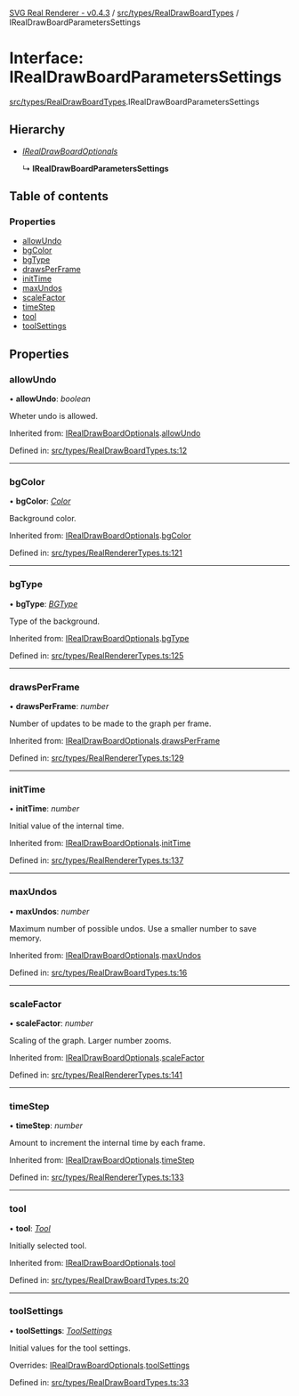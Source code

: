 [SVG Real Renderer - v0.4.3](../docs.md) / [src/types/RealDrawBoardTypes](../modules/src_types_realdrawboardtypes.md) / IRealDrawBoardParametersSettings

# Interface: IRealDrawBoardParametersSettings

[src/types/RealDrawBoardTypes](../modules/src_types_realdrawboardtypes.md).IRealDrawBoardParametersSettings

## Hierarchy

* [*IRealDrawBoardOptionals*](src_types_realdrawboardtypes.irealdrawboardoptionals.md)

  ↳ **IRealDrawBoardParametersSettings**

## Table of contents

### Properties

- [allowUndo](src_types_realdrawboardtypes.irealdrawboardparameterssettings.md#allowundo)
- [bgColor](src_types_realdrawboardtypes.irealdrawboardparameterssettings.md#bgcolor)
- [bgType](src_types_realdrawboardtypes.irealdrawboardparameterssettings.md#bgtype)
- [drawsPerFrame](src_types_realdrawboardtypes.irealdrawboardparameterssettings.md#drawsperframe)
- [initTime](src_types_realdrawboardtypes.irealdrawboardparameterssettings.md#inittime)
- [maxUndos](src_types_realdrawboardtypes.irealdrawboardparameterssettings.md#maxundos)
- [scaleFactor](src_types_realdrawboardtypes.irealdrawboardparameterssettings.md#scalefactor)
- [timeStep](src_types_realdrawboardtypes.irealdrawboardparameterssettings.md#timestep)
- [tool](src_types_realdrawboardtypes.irealdrawboardparameterssettings.md#tool)
- [toolSettings](src_types_realdrawboardtypes.irealdrawboardparameterssettings.md#toolsettings)

## Properties

### allowUndo

• **allowUndo**: *boolean*

Wheter undo is allowed.

Inherited from: [IRealDrawBoardOptionals](src_types_realdrawboardtypes.irealdrawboardoptionals.md).[allowUndo](src_types_realdrawboardtypes.irealdrawboardoptionals.md#allowundo)

Defined in: [src/types/RealDrawBoardTypes.ts:12](https://github.com/HarshKhandeparkar/svg-real-renderer/blob/606fa79/src/types/RealDrawBoardTypes.ts#L12)

___

### bgColor

• **bgColor**: [*Color*](../modules/src_types_realrenderertypes.md#color)

Background color.

Inherited from: [IRealDrawBoardOptionals](src_types_realdrawboardtypes.irealdrawboardoptionals.md).[bgColor](src_types_realdrawboardtypes.irealdrawboardoptionals.md#bgcolor)

Defined in: [src/types/RealRendererTypes.ts:121](https://github.com/HarshKhandeparkar/svg-real-renderer/blob/606fa79/src/types/RealRendererTypes.ts#L121)

___

### bgType

• **bgType**: [*BGType*](../modules/src_types_realrenderertypes.md#bgtype)

Type of the background.

Inherited from: [IRealDrawBoardOptionals](src_types_realdrawboardtypes.irealdrawboardoptionals.md).[bgType](src_types_realdrawboardtypes.irealdrawboardoptionals.md#bgtype)

Defined in: [src/types/RealRendererTypes.ts:125](https://github.com/HarshKhandeparkar/svg-real-renderer/blob/606fa79/src/types/RealRendererTypes.ts#L125)

___

### drawsPerFrame

• **drawsPerFrame**: *number*

Number of updates to be made to the graph per frame.

Inherited from: [IRealDrawBoardOptionals](src_types_realdrawboardtypes.irealdrawboardoptionals.md).[drawsPerFrame](src_types_realdrawboardtypes.irealdrawboardoptionals.md#drawsperframe)

Defined in: [src/types/RealRendererTypes.ts:129](https://github.com/HarshKhandeparkar/svg-real-renderer/blob/606fa79/src/types/RealRendererTypes.ts#L129)

___

### initTime

• **initTime**: *number*

Initial value of the internal time.

Inherited from: [IRealDrawBoardOptionals](src_types_realdrawboardtypes.irealdrawboardoptionals.md).[initTime](src_types_realdrawboardtypes.irealdrawboardoptionals.md#inittime)

Defined in: [src/types/RealRendererTypes.ts:137](https://github.com/HarshKhandeparkar/svg-real-renderer/blob/606fa79/src/types/RealRendererTypes.ts#L137)

___

### maxUndos

• **maxUndos**: *number*

Maximum number of possible undos. Use a smaller number to save memory.

Inherited from: [IRealDrawBoardOptionals](src_types_realdrawboardtypes.irealdrawboardoptionals.md).[maxUndos](src_types_realdrawboardtypes.irealdrawboardoptionals.md#maxundos)

Defined in: [src/types/RealDrawBoardTypes.ts:16](https://github.com/HarshKhandeparkar/svg-real-renderer/blob/606fa79/src/types/RealDrawBoardTypes.ts#L16)

___

### scaleFactor

• **scaleFactor**: *number*

Scaling of the graph. Larger number zooms.

Inherited from: [IRealDrawBoardOptionals](src_types_realdrawboardtypes.irealdrawboardoptionals.md).[scaleFactor](src_types_realdrawboardtypes.irealdrawboardoptionals.md#scalefactor)

Defined in: [src/types/RealRendererTypes.ts:141](https://github.com/HarshKhandeparkar/svg-real-renderer/blob/606fa79/src/types/RealRendererTypes.ts#L141)

___

### timeStep

• **timeStep**: *number*

Amount to increment the internal time by each frame.

Inherited from: [IRealDrawBoardOptionals](src_types_realdrawboardtypes.irealdrawboardoptionals.md).[timeStep](src_types_realdrawboardtypes.irealdrawboardoptionals.md#timestep)

Defined in: [src/types/RealRendererTypes.ts:133](https://github.com/HarshKhandeparkar/svg-real-renderer/blob/606fa79/src/types/RealRendererTypes.ts#L133)

___

### tool

• **tool**: [*Tool*](../modules/src_renderers_realdrawboard_tools_tools.md#tool)

Initially selected tool.

Inherited from: [IRealDrawBoardOptionals](src_types_realdrawboardtypes.irealdrawboardoptionals.md).[tool](src_types_realdrawboardtypes.irealdrawboardoptionals.md#tool)

Defined in: [src/types/RealDrawBoardTypes.ts:20](https://github.com/HarshKhandeparkar/svg-real-renderer/blob/606fa79/src/types/RealDrawBoardTypes.ts#L20)

___

### toolSettings

• **toolSettings**: [*ToolSettings*](../modules/src_renderers_realdrawboard_tools_tools.md#toolsettings)

Initial values for the tool settings.

Overrides: [IRealDrawBoardOptionals](src_types_realdrawboardtypes.irealdrawboardoptionals.md).[toolSettings](src_types_realdrawboardtypes.irealdrawboardoptionals.md#toolsettings)

Defined in: [src/types/RealDrawBoardTypes.ts:33](https://github.com/HarshKhandeparkar/svg-real-renderer/blob/606fa79/src/types/RealDrawBoardTypes.ts#L33)
